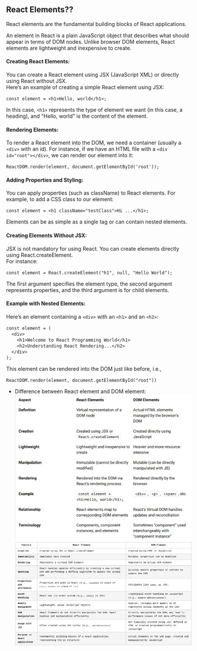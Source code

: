 ## React Elements??

React elements are the fundamental building blocks of React applications.

An element in React is a plain JavaScript object that describes what should appear in terms of DOM nodes.
Unlike browser DOM elements, React elements are lightweight and inexpensive to create.
#### Creating React Elements:
You can create a React element using JSX (JavaScript XML) or directly using React without JSX.  
Here’s an example of creating a simple React element using JSX:
 ```
const element = <h1>Hello, world</h1>;
```

In this case, ```<h1>``` represents the type of element we want (in this case, a heading), and "Hello, world" is the content of the element.
#### Rendering Elements:
To render a React element into the DOM, we need a container (usually a ```<div>``` with an id).
For instance, if we have an HTML file with a ```<div id="root"></div>```, we can render our element into it:

```
ReactDOM.render(element, document.getElementById('root'));

```

#### Adding Properties and Styling:
You can apply properties (such as className) to React elements.
For example, to add a CSS class to our element:
```
const element = <h1 className="testClass">Hi ...</h1>;
```

Elements can be as simple as a single tag or can contain nested elements.
#### Creating Elements Without JSX:
JSX is not mandatory for using React. You can create elements directly using React.createElement.  
For instance:
```
const element = React.createElement("h1", null, "Hello World");
```

The first argument specifies the element type, the second argument represents properties, and the third argument is for child elements.
#### Example with Nested Elements:
Here’s an element containing a ```<div>``` with an ```<h1>``` and an ```<h2>```:
```
const element = (
  <div>
    <h1>Welcome to React Programming World</h1>
    <h2>Understanding React Rendering...</h2>
  </div>
);
```

This element can be rendered into the DOM just like before, i.e., 

```
ReactDOM.render(element, document.getElementById("root"))
```

* Difference between React element and DOM element:
![React vs DOM element](image.png)
![React vs DOM element](image-1.png)